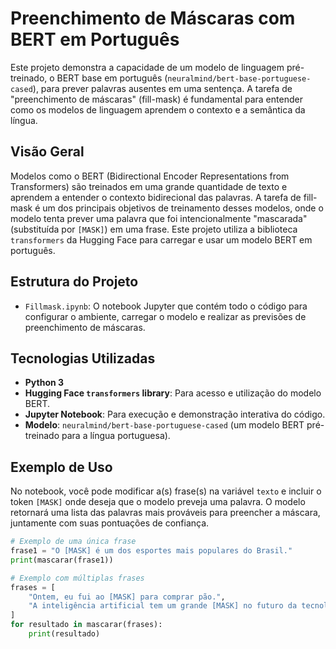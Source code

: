 # Preenchimento de Máscaras com BERT em Português

Este projeto demonstra a capacidade de um modelo de linguagem pré-treinado, o BERT base em português (`neuralmind/bert-base-portuguese-cased`), para prever palavras ausentes em uma sentença. A tarefa de "preenchimento de máscaras" (fill-mask) é fundamental para entender como os modelos de linguagem aprendem o contexto e a semântica da língua.

## Visão Geral

Modelos como o BERT (Bidirectional Encoder Representations from Transformers) são treinados em uma grande quantidade de texto e aprendem a entender o contexto bidirecional das palavras. A tarefa de fill-mask é um dos principais objetivos de treinamento desses modelos, onde o modelo tenta prever uma palavra que foi intencionalmente "mascarada" (substituída por `[MASK]`) em uma frase. Este projeto utiliza a biblioteca `transformers` da Hugging Face para carregar e usar um modelo BERT em português.

## Estrutura do Projeto

* `Fillmask.ipynb`: O notebook Jupyter que contém todo o código para configurar o ambiente, carregar o modelo e realizar as previsões de preenchimento de máscaras.

## Tecnologias Utilizadas

* **Python 3**
* **Hugging Face `transformers` library**: Para acesso e utilização do modelo BERT.
* **Jupyter Notebook**: Para execução e demonstração interativa do código.
* **Modelo**: `neuralmind/bert-base-portuguese-cased` (um modelo BERT pré-treinado para a língua portuguesa).

## Exemplo de Uso

No notebook, você pode modificar a(s) frase(s) na variável `texto` e incluir o token `[MASK]` onde deseja que o modelo preveja uma palavra. O modelo retornará uma lista das palavras mais prováveis para preencher a máscara, juntamente com suas pontuações de confiança.

```python
# Exemplo de uma única frase
frase1 = "O [MASK] é um dos esportes mais populares do Brasil."
print(mascarar(frase1))

# Exemplo com múltiplas frases
frases = [
    "Ontem, eu fui ao [MASK] para comprar pão.",
    "A inteligência artificial tem um grande [MASK] no futuro da tecnologia."
]
for resultado in mascarar(frases):
    print(resultado)
